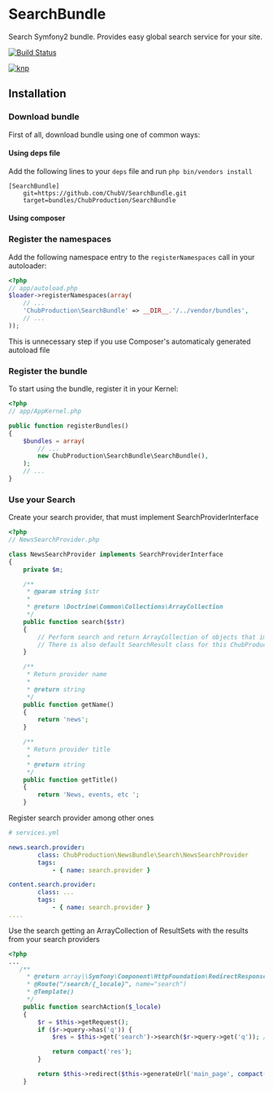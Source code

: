 SearchBundle
================

Search Symfony2 bundle. Provides easy global search service for your site.

[![Build Status](https://secure.travis-ci.org/ChubV/SearchBundle.png)](http://travis-ci.org/ChubV/SearchBundle)

[![knp](http://knpbundles.com/ChubV/SearchBundle/badge-short)](http://knpbundles.com/ChubV/SearchBundle)


Installation
------------

### Download bundle

First of all, download bundle using one of common ways:

#### Using deps file

Add the following lines to your `deps` file and run `php bin/vendors install`

```
[SearchBundle]
    git=https://github.com/ChubV/SearchBundle.git
    target=bundles/ChubProduction/SearchBundle
```

#### Using composer

### Register the namespaces

Add the following namespace entry to the `registerNamespaces` call
in your autoloader:

``` php
<?php
// app/autoload.php
$loader->registerNamespaces(array(
    // ...
    'ChubProduction\SearchBundle' => __DIR__.'/../vendor/bundles',
    // ...
));
```

This is unnecessary step if you use Composer's automaticaly generated autoload file

### Register the bundle

To start using the bundle, register it in your Kernel:

``` php
<?php
// app/AppKernel.php

public function registerBundles()
{
    $bundles = array(
        // ...
        new ChubProduction\SearchBundle\SearchBundle(),
    );
    // ...
}
```

### Use your Search

Create your search provider, that must implement SearchProviderInterface

``` php
<?php
// NewsSearchProvider.php

class NewsSearchProvider implements SearchProviderInterface
{
    private $m;

	/**
	 * @param string $str
	 *
	 * @return \Doctrine\Common\Collections\ArrayCollection
	 */
	public function search($str)
	{
		// Perform search and return ArrayCollection of objects that implements SearchResultInterface
    	// There is also default SearchResult class for this ChubProduction\SearchBundle\Service\SearchResult
	}

	/**
	 * Return provider name
	 *
	 * @return string
	 */
	public function getName()
	{
		return 'news';
	}

	/**
	 * Return provider title
	 *
	 * @return string
	 */
	public function getTitle()
	{
		return 'News, events, etc ';
	}
```

Register search provider among other ones

``` yaml
# services.yml

news.search.provider:
        class: ChubProduction\NewsBundle\Search\NewsSearchProvider
        tags:
            - { name: search.provider }

content.search.provider:
        class: ...
        tags:
            - { name: search.provider }
....
```

Use the search getting an ArrayCollection of ResultSets with the results from your search providers

``` php
<?php
...
   /**
	 * @return array|\Symfony\Component\HttpFoundation\RedirectResponse
	 * @Route("/search/{_locale}", name="search")
	 * @Template()
	 */
	public function searchAction($_locale)
	{
	    $r = $this->getRequest();
    	if ($r->query->has('q')) {
			$res = $this->get('search')->search($r->query->get('q')); // Here is our service

		    return compact('res');
	    }

	    return $this->redirect($this->generateUrl('main_page', compact('_locale')));
	}
```